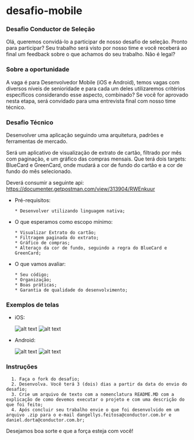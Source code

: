 # desafio-mobile

### Desafio Conductor de Seleção 
Olá, queremos convidá-lo a participar de nosso desafio de seleção.  Pronto para participar? Seu trabalho será visto por nosso time e você receberá ao final um feedback sobre o que achamos do seu trabalho. Não é legal?

### Sobre a oportunidade 
A vaga é para Desenvolvedor Mobile (iOS e Android), temos vagas com diversos níveis de senioridade e para cada um deles utilizaremos critérios específicos considerando esse aspecto, combinado? 
Se você for aprovado nesta etapa, será convidado para uma entrevista final com nosso time técnico.

### Desafio Técnico

Desenvolver uma aplicação seguindo uma arquitetura, padrões e ferramentas de mercado.

Será um aplicativo de visualização de extrato de cartão, filtrado por mês com paginação, e um gráfico das compras mensais. Que terá dois targets: BlueCard e GreenCard, onde mudará a cor de fundo do cartão e a cor de fundo do mês selecionado.

Deverá consumir a seguinte api: https://documenter.getpostman.com/view/313904/RWEnkuur

  - Pré-requisitos:
    ```
    * Desenvolver utilizando linguagem nativa;
    ```

  - O que esperamos como escopo mínimo:
    ```
    * Visualizar Extrato do cartão;
    * Filtragem paginada do extrato;
    * Gráfico de compras;
    * Alteraço da cor de fundo, seguindo a regra do BlueCard e GreenCard;
    ```
    
  - O que vamos avaliar:
    ```
    * Seu código; 
    * Organização;
    * Boas práticas;
    * Garantia de qualidade do desenvolvimento;
    ```
### Exemplos de telas    

  - iOS:
  
      ![alt text](https://github.com/marketpayconductor/desafio-mobile/blob/master/iPhone%206-7-8%20%E2%80%93%201.png)
      ![alt text](https://github.com/marketpayconductor/desafio-mobile/blob/master/iPhone%206-7-8%20%E2%80%93%202.png)
      
  - Android:
  
    ![alt text](https://github.com/marketpayconductor/desafio-mobile/blob/master/Android%20Mobile%20%E2%80%93%201.png)
    ![alt text](https://github.com/marketpayconductor/desafio-mobile/blob/master/Android%20Mobile%20%E2%80%93%202.png)

### Instruções
      1. Faça o fork do desafio;
      2. Desenvolva. Você terá 3 (dois) dias a partir da data do envio do desafio;
      3. Crie um arquivo de texto com a nomenclatura README.MD com a explicação de como devemos executar o projeto e com uma descrição do que foi feito;
      4. Após concluir seu trabalho envie o que foi desenvolvido em um arquivo .zip para o e-mail dangellys.feitosa@conductor.com.br e daniel.dorta@conductor.com.br;
      
Desejamos boa sorte e que a força esteja com você!
